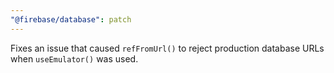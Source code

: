 ```yaml
---
"@firebase/database": patch
---
```


Fixes an issue that caused `refFromUrl()` to reject production database URLs when `useEmulator()` was used.
